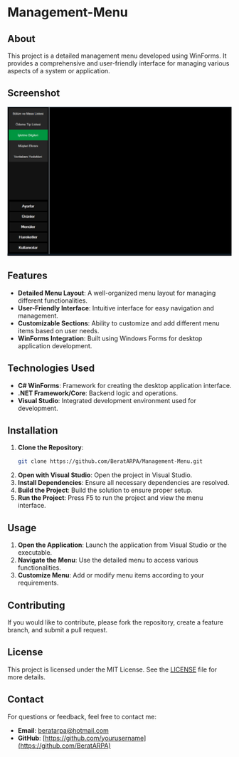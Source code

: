 # Management-Menu

## About

This project is a detailed management menu developed using WinForms. It provides a comprehensive and user-friendly interface for managing various aspects of a system or application. 

## Screenshot
![Interface](Screenshots/Management.png)

## Features

- **Detailed Menu Layout**: A well-organized menu layout for managing different functionalities.
- **User-Friendly Interface**: Intuitive interface for easy navigation and management.
- **Customizable Sections**: Ability to customize and add different menu items based on user needs.
- **WinForms Integration**: Built using Windows Forms for desktop application development.

## Technologies Used

- **C# WinForms**: Framework for creating the desktop application interface.
- **.NET Framework/Core**: Backend logic and operations.
- **Visual Studio**: Integrated development environment used for development.

## Installation

1. **Clone the Repository**:
    ```sh
    git clone https://github.com/BeratARPA/Management-Menu.git
    ```
2. **Open with Visual Studio**: Open the project in Visual Studio.
3. **Install Dependencies**: Ensure all necessary dependencies are resolved.
4. **Build the Project**: Build the solution to ensure proper setup.
5. **Run the Project**: Press F5 to run the project and view the menu interface.

## Usage

1. **Open the Application**: Launch the application from Visual Studio or the executable.
2. **Navigate the Menu**: Use the detailed menu to access various functionalities.
3. **Customize Menu**: Add or modify menu items according to your requirements.

## Contributing

If you would like to contribute, please fork the repository, create a feature branch, and submit a pull request.

## License

This project is licensed under the MIT License. See the [LICENSE](LICENSE) file for more details.

## Contact

For questions or feedback, feel free to contact me:
- **Email**: [beratarpa@hotmail.com](mailto:beratarpa@hotmail.com)
- **GitHub**: [https://github.com/yourusername](https://github.com/BeratARPA)
